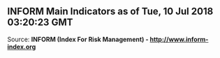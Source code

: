 ## INFORM Main Indicators as of Tue, 10 Jul 2018 03:20:23 GMT

Source: **INFORM (Index For Risk Management) - http://www.inform-index.org**